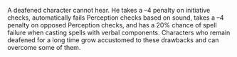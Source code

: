 A deafened character cannot hear. He takes a –4 penalty on initiative checks, automatically fails Perception checks based on sound, takes a –4 penalty on opposed Perception checks, and has a 20% chance of spell failure when casting spells with verbal components. Characters who remain deafened for a long time grow accustomed to these drawbacks and can overcome some of them.